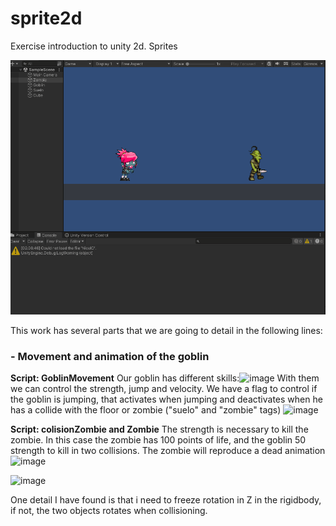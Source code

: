 # sprite2d
Exercise introduction to unity 2d. Sprites

![exercise](https://github.com/antoniocxv/sprite2d/blob/main/gifs/ejercicio.gif)

This work has several parts that we are going to detail in the following lines:

### - Movement and animation of the goblin
**Script: GoblinMovement**
Our goblin has different skills:<img width="auto" alt="image" src="https://github.com/antoniocxv/sprite2d/assets/6523949/66080e7d-b607-4105-a0ce-aad841242f45">
With them we can control the strength, jump and velocity. We have a flag to control if the goblin is jumping, that activates when jumping and deactivates when he has a collide with the floor or zombie ("suelo" and "zombie" tags)
<img width="auto" alt="image" src="https://github.com/antoniocxv/sprite2d/assets/6523949/c892aa19-2ed8-4568-abe3-699b5fa68809">

**Script: colisionZombie and Zombie**
The strength is necessary to kill the zombie. In this case the zombie has 100 points of life, and the goblin 50 strength to kill in two collisions. The zombie will reproduce a dead animation 
<img width="auto" alt="image" src="https://github.com/antoniocxv/sprite2d/assets/6523949/c5acdca9-80c0-4dab-8765-310c11ae68bd">

<img width="auto" alt="image" src="https://github.com/antoniocxv/sprite2d/assets/6523949/fcaf6a5a-6254-4e52-b61a-5d79dfffdf6d">

One detail I have found is that i need to freeze rotation in Z in the rigidbody, if not, the two objects rotates when collisioning.
